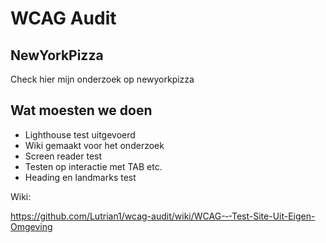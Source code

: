 # WCAG Audit 

## NewYorkPizza

Check hier mijn onderzoek op newyorkpizza

## Wat moesten we doen

- Lighthouse test uitgevoerd 
- Wiki gemaakt voor het onderzoek
- Screen reader test 
- Testen op interactie met TAB etc.
- Heading en landmarks test

Wiki:

https://github.com/Lutrian1/wcag-audit/wiki/WCAG-‐-Test-Site-Uit-Eigen-Omgeving
